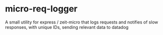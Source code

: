 # micro-req-logger
A small utility for express / zeit-micro that logs requests and notifies of slow responses, with unique IDs, sending relevant data to datadog
